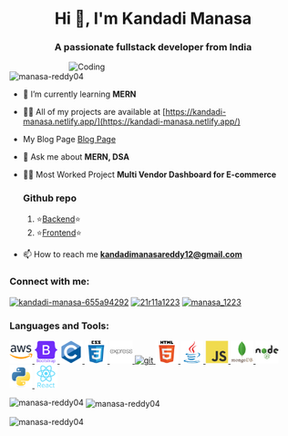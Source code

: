 <h1 align="center">Hi 👋, I'm Kandadi Manasa</h1>
<h3 align="center">A passionate fullstack developer from India</h3>
<img align="right" alt="Coding" width="400" src="https://cdn.dribbble.com/users/4055494/screenshots/15215756/lottie-000_1_1.gif"/>
<p align="left"> <img src="https://komarev.com/ghpvc/?username=manasa-reddy04&label=Profile%20views&color=0e75b6&style=flat" alt="manasa-reddy04" /> </p>

- 🌱 I’m currently learning **MERN**

- 👨‍💻 All of my projects are available at [https://kandadi-manasa.netlify.app/](https://kandadi-manasa.netlify.app/)
- My Blog Page [Blog Page](https://kandadimanasa.hashnode.dev/)

- 💬 Ask me about **MERN, DSA**

- 👨‍💻 Most Worked Project  <b> Multi Vendor Dashboard for E-commerce </b>
  ### Github repo 
  1. ⭐[Backend](https://github.com/MANASA-REDDY04/Backend_Nodejs_FarmSeva)⭐
  2. ⭐[Frontend](https://github.com/MANASA-REDDY04/React_VendorHub)⭐

- 📫 How to reach me **kandadimanasareddy12@gmail.com**

<h3 align="left">Connect with me:</h3>
<p align="left">
<a href="https://linkedin.com/in/kandadi-manasa-655a94292" target="blank"><img align="center" src="https://raw.githubusercontent.com/rahuldkjain/github-profile-readme-generator/master/src/images/icons/Social/linked-in-alt.svg" alt="kandadi-manasa-655a94292" height="30" width="40" /></a>
<a href="https://www.hackerrank.com/21r11a1223" target="blank"><img align="center" src="https://raw.githubusercontent.com/rahuldkjain/github-profile-readme-generator/master/src/images/icons/Social/hackerrank.svg" alt="21r11a1223" height="30" width="40" /></a>
<a href="https://www.leetcode.com/manasa_1223" target="blank"><img align="center" src="https://raw.githubusercontent.com/rahuldkjain/github-profile-readme-generator/master/src/images/icons/Social/leet-code.svg" alt="manasa_1223" height="30" width="40" /></a>
</p>

<h3 align="left">Languages and Tools:</h3>
<p align="left"> <a href="https://aws.amazon.com" target="_blank" rel="noreferrer"> <img src="https://raw.githubusercontent.com/devicons/devicon/master/icons/amazonwebservices/amazonwebservices-original-wordmark.svg" alt="aws" width="40" height="40"/> </a> <a href="https://getbootstrap.com" target="_blank" rel="noreferrer"> <img src="https://raw.githubusercontent.com/devicons/devicon/master/icons/bootstrap/bootstrap-plain-wordmark.svg" alt="bootstrap" width="40" height="40"/> </a> <a href="https://www.cprogramming.com/" target="_blank" rel="noreferrer"> <img src="https://raw.githubusercontent.com/devicons/devicon/master/icons/c/c-original.svg" alt="c" width="40" height="40"/> </a> <a href="https://www.w3schools.com/css/" target="_blank" rel="noreferrer"> <img src="https://raw.githubusercontent.com/devicons/devicon/master/icons/css3/css3-original-wordmark.svg" alt="css3" width="40" height="40"/> </a> <a href="https://expressjs.com" target="_blank" rel="noreferrer"> <img src="https://raw.githubusercontent.com/devicons/devicon/master/icons/express/express-original-wordmark.svg" alt="express" width="40" height="40"/> </a> <a href="https://git-scm.com/" target="_blank" rel="noreferrer"> <img src="https://www.vectorlogo.zone/logos/git-scm/git-scm-icon.svg" alt="git" width="40" height="40"/> </a> <a href="https://www.w3.org/html/" target="_blank" rel="noreferrer"> <img src="https://raw.githubusercontent.com/devicons/devicon/master/icons/html5/html5-original-wordmark.svg" alt="html5" width="40" height="40"/> </a> <a href="https://www.java.com" target="_blank" rel="noreferrer"> <img src="https://raw.githubusercontent.com/devicons/devicon/master/icons/java/java-original.svg" alt="java" width="40" height="40"/> </a> <a href="https://developer.mozilla.org/en-US/docs/Web/JavaScript" target="_blank" rel="noreferrer"> <img src="https://raw.githubusercontent.com/devicons/devicon/master/icons/javascript/javascript-original.svg" alt="javascript" width="40" height="40"/> </a> <a href="https://www.mongodb.com/" target="_blank" rel="noreferrer"> <img src="https://raw.githubusercontent.com/devicons/devicon/master/icons/mongodb/mongodb-original-wordmark.svg" alt="mongodb" width="40" height="40"/> </a> <a href="https://nodejs.org" target="_blank" rel="noreferrer"> <img src="https://raw.githubusercontent.com/devicons/devicon/master/icons/nodejs/nodejs-original-wordmark.svg" alt="nodejs" width="40" height="40"/> </a> <a href="https://www.python.org" target="_blank" rel="noreferrer"> <img src="https://raw.githubusercontent.com/devicons/devicon/master/icons/python/python-original.svg" alt="python" width="40" height="40"/> </a> <a href="https://reactjs.org/" target="_blank" rel="noreferrer"> <img src="https://raw.githubusercontent.com/devicons/devicon/master/icons/react/react-original-wordmark.svg" alt="react" width="40" height="40"/> </a> </p>

<p><img align="left" src="https://github-readme-stats.vercel.app/api/top-langs?username=manasa-reddy04&show_icons=true&locale=en&layout=compact" alt="manasa-reddy04" /></p>

<p>&nbsp;<img align="center" src="https://github-readme-stats.vercel.app/api?username=manasa-reddy04&show_icons=true&locale=en" alt="manasa-reddy04" /></p>

<p><img align="center" src="https://github-readme-streak-stats.herokuapp.com/?user=manasa-reddy04&" alt="manasa-reddy04" /></p>
